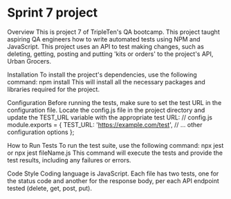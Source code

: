 # Sprint 7 project
Overview
This is project 7 of TripleTen's QA bootcamp. This project taught aspiring QA engineers how to write automated tests using NPM and JavaScript.
This project uses an API to test making changes, such as deleting, getting, posting and putting 'kits or orders' to the project's API, Urban Grocers.


Installation
To install the project's dependencies, use the following command:
npm install
This will install all the necessary packages and libraries required for the project.

Configuration
Before running the tests, make sure to set the test URL in the configuration file. Locate the config.js file in the project directory and update the TEST_URL variable with the appropriate test URL:
// config.js
module.exports = {
    TEST_URL: 'https://example.com/test',
    // ... other configuration options
};

How to Run Tests
To run the test suite, use the following command:
npx jest or npx jest fileName.js
This command will execute the tests and provide the test results, including any failures or errors.

Code Style
Coding language is JavaScript. Each file has two tests, one for the status code and another for the response body, per each API endpoint tested (delete, get, post, put).